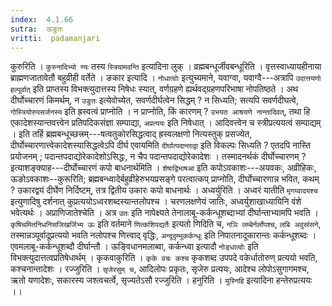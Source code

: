 ```yaml
---
index:  4.1.66
sutra:  ऊङुतः
vritti:  padamanjari
---
```


कुरुरिति । `कुरुनादिभ्यो ण्यः` तस्य `स्त्रियामवन्ति` इत्यादिना लुक् । व्रह्मबन्धूर्जीवबन्धूरिति । वृत्तस्वाध्यायहीनाया ब्राह्मणजातावेतौ बहुव्रीही वर्तेते ।
ङकार इत्यादि । `नोधात्वोः` इत्युच्यमाने, यवाग्वा, यवाग्वै---अत्रापि `उदात्तयणो हल्पूर्वात्` इति प्राप्तस्य विभक्त्युदात्तस्य निषेधः स्यात्, वर्णग्रहणे ह्यर्थवद्ग्रहणपरिभाषा नोपतिष्ठते । अथ दीर्घोच्चारणं किमर्थम्, न `उङुतः` इत्येवोच्येत, सवर्णदीर्घत्वेन सिद्धम् ? न सिध्यति; सत्यपि सवर्णदीघत्वे, `गोस्त्रियोरुपसर्जनस्य` इति ह्रस्वत्वं प्राप्नोति । न प्राप्नोति, किं कारणम् ? `उभयत आश्रयणे नान्तादिवत्`, तथा हि एकादेशस्यान्तवत्त्वेन प्रतिपदिकसंज्ञा सम्पाद्या, `अप्रत्ययः` इति निषेधात् । आदिवत्त्वेन च स्त्रीप्रत्ययत्वं सम्पाद्यम् । इति तर्हि ब्रह्मबन्धूच्छत्त्रम्---षत्वतुकोरसिद्धत्वाद् ह्रस्वलक्षणो नित्यस्तुक् प्रसज्येत, दीर्घोच्चारणात्त्वेकादेशस्यासिद्धत्वेऽपि दीर्घ एवायमिति `दीर्घात्पदान्ताद्वा` इति विकल्पः सिध्यति ? एतदपि नास्ति प्रयोजनम् ; पदान्तपदाद्योरेकादेशोऽसिद्धः, न चैप पदान्तपदाद्योरेकादेशः । तस्मादनर्थकं दीर्घोच्चारणम् ? इत्याशङ्क्याह---दीर्घोच्चारणं कपो बाधनार्थमिति । `शेषाद्विभाषआ` इति कपोऽवकाशः---अयवकः, अव्रीहिकः, ऊङोऽवकाशः--कुरूरिति; ब्रह्मबन्ध्वादेर्बहुव्रीहेरुभयप्रसङ्गे परत्वात्कप् प्राप्नोति, दीर्घोच्चारणान्न भवित, कथम् ? उकारद्वयं दीर्घेण निर्दिष्टम्, तत्र द्वितीय उकारः कपो बाधनार्थः । अध्वर्युरिति । अध्वरं यातीति `मृगय्वादयश्च` इत्युणादिषु दर्शनात् कुप्रत्ययोऽध्वरशब्दस्यान्तलोपश्च । चरणलक्षणेयं जातिः, अध्वर्युशाखाध्यायिनि वंशे भवेत्यर्थः ।
अप्राणिजातेश्चेति । अत्र `उतः` इति नापेक्ष्यते तेनालाबू-कर्कन्धूशब्दाभ्यां दीर्घान्ताभ्यामपि भवति । `कृषिचमितनिधनिसजिखर्जिभ्य ऊः` इति वर्तमाने `णित्कशिपद्यर्तेः` इत्यतो णिदिति च, `नञि लम्बेर्नर्लोपश्च`, `लबि अवुस्रंसने`, तस्मान्नञ्पूर्वादूप्रत्ययो भवति नलोपश्च णित्त्वाद् वृद्धिः, `अन्दूदृम्भूकर्कन्धूः` इति निपातनादूकारान्तः कर्कन्धूशब्दः । एवमलाबू-कर्कन्धूशब्दौ दीर्घान्तौ । ऊङ्विधानमलाब्वा, कर्कन्ध्वा इत्यादौ `नोङ्धात्वोः` इति विभक्त्युदात्तत्वप्रतिषेधार्थम् । कृकवाकुरिति । `कृके वचः कश्च` कृकशब्द उपपदे वकेर्धातोरुण् प्रत्ययो भवति, कश्चनान्तादेशः । रज्जुरिति । `सृजेरसुम् च`, आदिलोपः प्रकृतः, सृजेरु प्रत्ययः, आदेश्च लोपोऽसुगागमश्च, ऋतो यणादेशः, सकारस्य जश्त्वचर्त्वे, सृज्यतेऽसौ रज्जुरिति । हनुरिति । `युस्निहि` इत्यादिना हन्तेरुप्रत्ययः ।।
